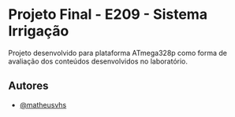 
# Projeto Final - E209 - Sistema Irrigação

Projeto desenvolvido para plataforma ATmega328p como forma de avaliação dos conteúdos desenvolvidos no laboratório.


## Autores

- [@matheusvhs](https://www.github.com/matheusvhs)

